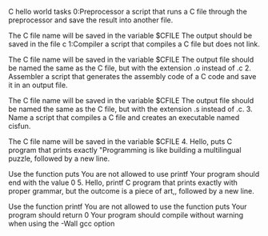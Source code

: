 C hello world
tasks
0:Preprocessor
a script that runs a C file through the preprocessor and save the result into another file.

The C file name will be saved in the variable $CFILE
The output should be saved in the file c
1:Compiler
a script that compiles a C file but does not link.

The C file name will be saved in the variable $CFILE
The output file should be named the same as the C file, but with the extension .o instead of .c
2. Assembler
a script that generates the assembly code of a C code and save it in an output file.

The C file name will be saved in the variable $CFILE
The output file should be named the same as the C file, but with the extension .s instead of .c.
3. Name
 a script that compiles a C file and creates an executable named cisfun.

The C file name will be saved in the variable $CFILE
4. Hello, puts
C program that prints exactly "Programming is like building a multilingual puzzle, followed by a new line.

Use the function puts
You are not allowed to use printf
Your program should end with the value 0
5. Hello, printf
 C program that prints exactly with proper grammar, but the outcome is a piece of art,, followed by a new line.

Use the function printf
You are not allowed to use the function puts
Your program should return 0
Your program should compile without warning when using the -Wall gcc option
